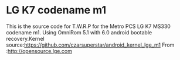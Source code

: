 # LG K7 codename m1
This is the source code for T.W.R.P for the Metro PCS LG K7 MS330 codename m1. Using OmniRom 5.1 with 6.0 android bootable recovery.Kernel source:https://github.com/czarsuperstar/android_kernel_lge_m1 From :http://opensource.lge.com
